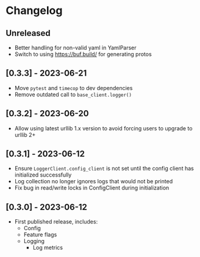# Changelog

## Unreleased

- Better handling for non-valid yaml in YamlParser
- Switch to using https://buf.build/ for generating protos

## [0.3.3] - 2023-06-21

- Move `pytest` and `timecop` to dev dependencies
- Remove outdated call to `base_client.logger()`

## [0.3.2] - 2023-06-20

- Allow using latest urllib 1.x version to avoid forcing users to upgrade to urllib 2+

## [0.3.1] - 2023-06-12

- Ensure `LoggerClient.config_client` is not set until the config client has initialized successfully
- Log collection no longer ignores logs that would not be printed
- Fix bug in read/write locks in ConfigClient during initialization

## [0.3.0] - 2023-06-12

- First published release, includes:
  - Config
  - Feature flags
  - Logging
    - Log metrics
